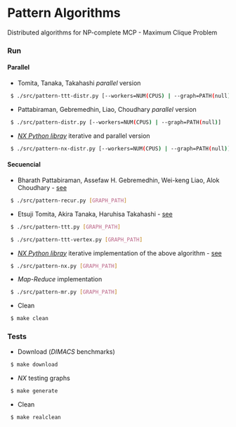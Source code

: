 # Pattern Algorithms

Distributed algorithms for NP-complete MCP - Maximum Clique Problem

### Run

#### Parallel

- Tomita, Tanaka, Takahashi _parallel_ version

```bash
 $ ./src/pattern-ttt-distr.py [--workers=NUM(CPUS) | --graph=PATH(null)]
```

- Pattabiraman, Gebremedhin, Liao, Choudhary _parallel_ version

```bash
 $ ./src/pattern-distr.py [--workers=NUM(CPUS) | --graph=PATH(null)]
```

- [_NX Python libray_](https://networkx.github.io/) iterative and parallel version

```bash
 $ ./src/pattern-nx-distr.py [--workers=NUM(CPUS) | --graph=PATH(null)]
```

#### Secuencial

- Bharath Pattabiraman, Assefaw H. Gebremedhin, Wei-keng Liao, Alok Choudhary - [see](https://arxiv.org/abs/1209.5818)

```bash
 $ ./src/pattern-recur.py [GRAPH_PATH]
```

- Etsuji Tomita, Akira Tanaka, Haruhisa Takahashi - [see](https://doi.org/10.1016/j.tcs.2006.06.015)

```bash
 $ ./src/pattern-ttt.py [GRAPH_PATH]
```

```bash
 $ ./src/pattern-ttt-vertex.py [GRAPH_PATH]
```

- [_NX Python libray_](https://networkx.github.io/) iterative implementation of the above algorithm - [see](https://github.com/networkx/networkx/blob/master/networkx/algorithms/clique.py#L103)

```bash
 $ ./src/pattern-nx.py [GRAPH_PATH]
```

- _Map-Reduce_ implementation

```bash
 $ ./src/pattern-mr.py [GRAPH_PATH]
```

- Clean

```bash
 $ make clean
```

### Tests

- Download (_DIMACS_ benchmarks)

```bash
 $ make download
```

- _NX_ testing graphs

```bash
 $ make generate
```

- Clean

```bash
 $ make realclean
```

